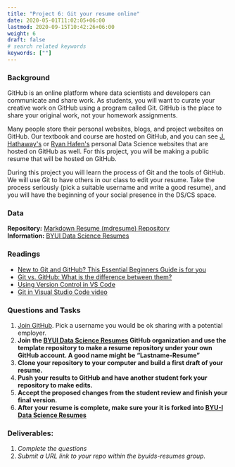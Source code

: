 ```yaml
---
title: "Project 6: Git your resume online"
date: 2020-05-01T11:02:05+06:00
lastmod: 2020-09-15T10:42:26+06:00
weight: 6
draft: false
# search related keywords
keywords: [""]
---
```


### Background

GitHub is an online platform where data scientists and developers can communicate and share work. As students, you will want to curate your creative work on GitHub using a program called Git. GitHub is the place to share your original work, not your homework assignments.  

Many people store their personal websites, blogs, and project websites on GitHub.  Our textbook and course are hosted on GitHub, and you can see [J. Hathaway's](http://jhathaway.io/) or [Ryan Hafen's](https://ryanhafen.com/) personal Data Science websites that are hosted on GitHub as well. For this project, you will be making a public resume that will be hosted on GitHub.

During this project you will learn the process of Git and the tools of GitHub. We will use Git to have others in our class to edit your resume.  Take the process seriously (pick a suitable username and write a good resume), and you will have the beginning of your social presence in the DS/CS space. 

### Data

__Repository:__ [Markdown Resume (mdresume) Repository](https://github.com/byuids-resumes/mdresume)   
__Information:__ [BYUI Data Science Resumes](https://github.com/byuids-resumes)


### Readings

- [New to Git and GitHub? This Essential Beginners Guide is for you](https://www.analyticsvidhya.com/blog/2020/05/git-github-essential-guide-beginners/)
- [Git vs. GitHub: What is the difference between them?](https://www.theserverside.com/video/Git-vs-GitHub-What-is-the-difference-between-them#:~:text=The%20key%20difference%20between%20Git,and%20upload%20or%20download%20resources.)
- [Using Version Control in VS Code](https://code.visualstudio.com/docs/editor/versioncontrol)
- [Git in Visual Studio Code video](https://www.youtube.com/watch?v=wMqukSKYcvU)



<!-- http://www.cs.cornell.edu/courses/cs4411/2020sp/schedule/slides/02-Git.pdf -->

### Questions and Tasks

1. [Join GitHub](https://github.com/join). Pick a username you would be ok sharing with a potential employer.
1. __Join the [BYUI Data Science Resumes](https://posit.byui.edu/github_orgs/) GitHub organization and use the template repository to make a resume repository  under your own GitHub account. A good name might be “Lastname-Resume”__
1. __Clone your repository to your computer and build a first draft of your resume.__
1. __Push your results to GitHub and have another student fork your repository to make edits.__
1. __Accept the proposed changes from the student review and finish your final version.__
1. __After your resume is complete, make sure your it is forked into [BYU-I Data Science Resumes](https://github.com/byuids-resumes)__

### Deliverables:

1. _Complete the questions_
1. _Submit a URL link to your repo within the byuids-resumes group._

